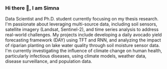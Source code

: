 ### Hi there 👋, I am Simna 

<!--
**simnarassak/SimnaRassak** is a ✨ _special_ ✨ repository because its `README.md` (this file) appears on your GitHub profile.


-->
<p align="left">
           Data Scientist and Ph.D. student currently focusing on my thesis research. I'm passionate about leveraging multi-source data, including soil sensors, satellite imagery (Landsat, Sentinel-2), and time series analysis to address real-world challenges. My projects include developing a daily avocado yield forecasting framework (DAY) using TFT and RNN, and analyzing the impact of riparian planting on lake water quality through soil moisture sensor data. I'm currently investigating the influence of climate change on human health, particularly infectious diseases, using climate models, weather data, disease surveillance, and population data.<br/>
 </p>

  
       
  

